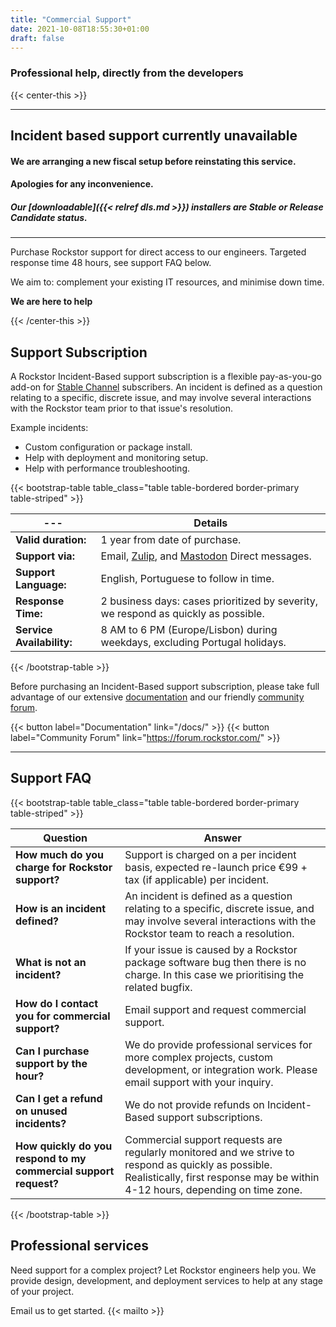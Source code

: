 ```yaml
---
title: "Commercial Support"
date: 2021-10-08T18:55:30+01:00
draft: false
---
```

### **Professional help, directly from the developers**
{{< center-this >}}

---

## Incident based support currently unavailable

#### We are arranging a new fiscal setup before reinstating this service. 

#### Apologies for any inconvenience.

##### Our [downloadable]({{< relref dls.md >}}) installers are Stable or Release Candidate status.

---

Purchase Rockstor support for direct access to our engineers.
Targeted response time 48 hours, see support FAQ below.

We aim to: complement your existing IT resources, and minimise down time.

**We are here to help**

{{< /center-this >}}

## Support Subscription

A Rockstor Incident-Based support subscription is a flexible pay-as-you-go add-on for [Stable Channel](https://rockstor.com/docs/update-channels/update_channels.html#stable-channel) subscribers.
An incident is defined as a question relating to a specific, discrete issue, and may involve several interactions with the Rockstor team prior to that issue's resolution.

Example incidents:

- Custom configuration or package install.
- Help with deployment and monitoring setup.
- Help with performance troubleshooting.

{{< bootstrap-table table_class="table table-bordered border-primary table-striped" >}}

 --- | Details
 --- | ---
**Valid duration:** | 1 year from date of purchase.
**Support via:** | Email, [Zulip](https://rockstor.zulipchat.com), and [Mastodon](https://mastodon.world/@TheRockstorProject) Direct messages. 
**Support Language:** | English, Portuguese to follow in time.
**Response Time:** | 2 business days: cases prioritized by severity, we respond as quickly as possible.
**Service Availability:** | 8 AM to 6 PM (Europe/Lisbon) during weekdays, excluding Portugal holidays.

{{< /bootstrap-table >}}


Before purchasing an Incident-Based support subscription, please take full advantage of our extensive [documentation](/docs/) and our friendly [community forum](https://forum.rockstor.com/).

{{< button label="Documentation" link="/docs/" >}}
{{< button label="Community Forum" link="https://forum.rockstor.com/" >}}

---

## Support FAQ
{{< bootstrap-table table_class="table table-bordered border-primary table-striped" >}}

Question | Answer
--- | ---
**How much do you charge for Rockstor support?** | Support is charged on a per incident basis, expected re-launch price €99 + tax (if applicable) per incident.
**How is an incident defined?** | An incident is defined as a question relating to a specific, discrete issue, and may involve several interactions with the Rockstor team to reach a resolution.
**What is not an incident?** | If your issue is caused by a Rockstor package software bug then there is no charge. In this case we prioritising the related bugfix.
**How do I contact you for commercial support?** | Email support and request commercial support. 
**Can I purchase support by the hour?** | We do provide professional services for more complex projects, custom development, or integration work. Please email support with your inquiry.
**Can I get a refund on unused incidents?** | We do not provide refunds on Incident-Based support subscriptions.
**How quickly do you respond to my commercial support request?** | Commercial support requests are regularly monitored and we strive to respond as quickly as possible. Realistically, first response may be within 4-12 hours, depending on time zone.

{{< /bootstrap-table >}}

## Professional services

Need support for a complex project?
Let Rockstor engineers help you.
We provide design, development, and deployment services to help at any stage of your project.

Email us to get started. {{< mailto >}}